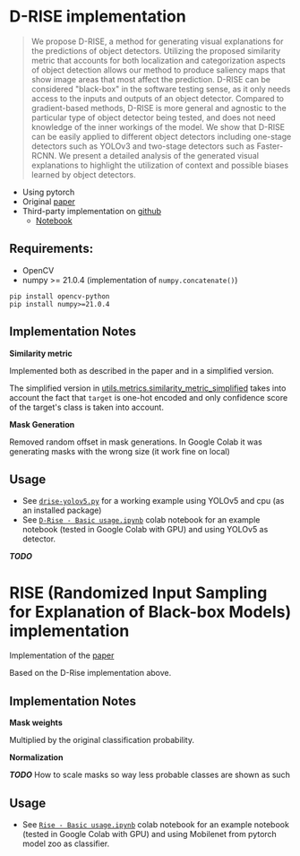 # D-RISE implementation 

> We propose D-RISE, a method for generating visual explanations for the predictions of object detectors. Utilizing the proposed similarity metric that accounts for both localization and categorization aspects of object detection allows our method to produce saliency maps that show image areas that most affect the prediction. D-RISE can be considered "black-box" in the software testing sense, as it only needs access to the inputs and outputs of an object detector. Compared to gradient-based methods, D-RISE is more general and agnostic to the particular type of object detector being tested, and does not need knowledge of the inner workings of the model. We show that D-RISE can be easily applied to different object detectors including one-stage detectors such as YOLOv3 and two-stage detectors such as Faster-RCNN. We present a detailed analysis of the generated visual explanations to highlight the utilization of context and possible biases learned by object detectors. 

 - Using pytorch
 - Original [paper](https://arxiv.org/abs/2006.03204)
 - Third-party implementation on [github](https://github.com/hysts/pytorch_D-RISE)
   - [Notebook](https://github.com/hysts/pytorch_D-RISE/blob/main/demo.ipynb)

## Requirements:
   - OpenCV
   - numpy >= 21.0.4 (implementation of ```numpy.concatenate()```)
```
pip install opencv-python
pip install numpy>=21.0.4
```

## Implementation Notes

**Similarity metric**

Implemented both as described in the paper and in a simplified version.

The simplified version in [utils.metrics.similarity_metric_simplified](utils/metrics.py) takes into account the fact
that ```target``` is one-hot encoded and only confidence score of the target's class is taken into account.

**Mask Generation**

Removed random offset in mask generations. In Google Colab it was generating masks with the wrong size (it work fine on local)

## Usage

 - See [```drise-yolov5.py```](drise-yolov5.py) for a working example using YOLOv5 and cpu (as an installed package)
 - See [```D-Rise - Basic usage.ipynb```](https://colab.research.google.com/drive/1g81rLrN7peIuh961z3la-SNAkRea-VWd?usp=sharing) colab notebook for an example notebook (tested in Google Colab with GPU) and using YOLOv5 as detector.

***TODO***

# RISE (Randomized Input Sampling for Explanation of Black-box Models) implementation

Implementation of the [paper](https://arxiv.org/abs/1806.07421)

Based on the D-Rise implementation above.

## Implementation Notes

**Mask weights**

Multiplied by the original classification probability.

**Normalization**

***TODO*** How to scale masks so way less probable classes are shown as such

## Usage
   - See [```Rise - Basic usage.ipynb```](https://colab.research.google.com/drive/1SqpvF0OfEF_lIT9QbzE_r3QJKvbX5hUf?usp=sharing) colab notebook for an example notebook (tested in Google Colab with GPU) and using Mobilenet from pytorch model zoo as classifier.

